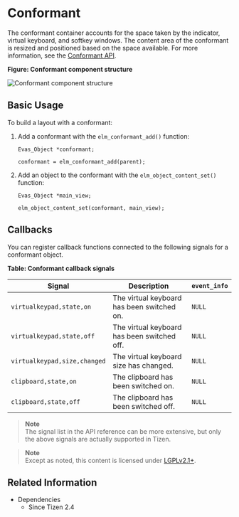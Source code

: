 # Conformant

The conformant container accounts for the space taken by the indicator, virtual keyboard, and softkey windows. The content area of the conformant is resized and positioned based on the space available. For more information, see the [Conformant API](../../../api/common/latest/group__Elm__Conformant.html).

**Figure: Conformant component structure**

![Conformant component structure](./media/conformant.png)

## Basic Usage

To build a layout with a conformant:

1. Add a conformant with the `elm_conformant_add()` function:

   ```
   Evas_Object *conformant;

   conformant = elm_conformant_add(parent);
   ```

2. Add an object to the conformant with the `elm_object_content_set()` function:

   ```
   Evas_Object *main_view;

   elm_object_content_set(conformant, main_view);
   ```

## Callbacks

You can register callback functions connected to the following signals for a conformant object.

**Table: Conformant callback signals**

| Signal                       | Description                              | `event_info` |
|----------------------------|----------------------------------------|------------|
| `virtualkeypad,state,on`     | The virtual keyboard has been switched on. | `NULL`       |
| `virtualkeypad,state,off`    | The virtual keyboard has been switched off. | `NULL`       |
| `virtualkeypad,size,changed` | The virtual keyboard size has changed.   | `NULL`       |
| `clipboard,state,on`         | The clipboard has been switched on.      | `NULL`       |
| `clipboard,state,off`        | The clipboard has been switched off.     | `NULL`       |

> **Note**  
> The signal list in the API reference can be more extensive, but only the above signals are actually supported in Tizen.

> **Note**  
> Except as noted, this content is licensed under [LGPLv2.1+](http://opensource.org/licenses/LGPL-2.1).

## Related Information
- Dependencies
  - Since Tizen 2.4

